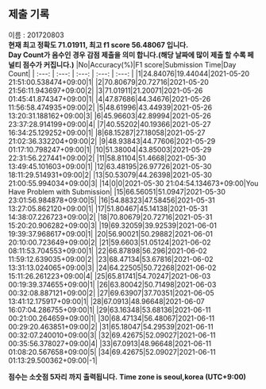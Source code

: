 


  
## 제출 기록  
이름 : 201720803  
**현재 최고 정확도 71.01911, 최고 f1 score 56.48067 입니다.**  
**Day Count가 음수인 경우 감점 제출을 의미 합니다.(해당 날짜에 많이 제출 할 수록 페널티 점수가 커집니다.)**
|No|Accuracy(%)|F1 score|Submission Time|Day Count|
| :---: | :---: | :---: | :---: | :---: |
|1|24.84076|19.44044|2021-05-20 21:51:00.538474+09:00|1|
|2|70.80679|20.72716|2021-05-20 21:56:11.943697+09:00|2|
|3|71.01911|21.20071|2021-05-26 01:45:41.874347+09:00|1|
|4|47.87686|44.34676|2021-05-26 11:56:58.474935+09:00|2|
|5|48.61996|43.44939|2021-05-26 13:20:31.188162+09:00|3|
|6|45.96603|42.89994|2021-05-26 23:37:28.914199+09:00|4|
|7|40.55202|40.19366|2021-05-27 16:34:25.129252+09:00|1|
|8|68.15287|27.18058|2021-05-27 21:02:36.332204+09:00|2|
|9|48.93843|44.77606|2021-05-29 01:17:10.798247+09:00|1|
|10|51.38004|43.85003|2021-05-29 22:31:56.227441+09:00|2|
|11|58.81104|51.4668|2021-05-30 13:49:45.101603+09:00|1|
|12|63.48195|26.97726|2021-05-30 18:11:29.514931+09:00|2|
|13|50.53079|44.26398|2021-05-30 21:00:55.994034+09:00|3|
|14|0|0|2021-05-30 21:04:54.134673+09:00|You Have Problem with Submission|
|15|66.56051|51.0947|2021-05-30 23:01:56.984878+09:00|5|
|16|54.88323|47.58456|2021-05-31 13:27:05.862120+09:00|1|
|17|51.80467|45.14138|2021-05-31 14:38:07.226723+09:00|2|
|18|70.80679|20.72716|2021-05-31 15:20:20.906282+09:00|3|
|19|69.32059|39.92539|2021-06-01 19:39:37.968617+09:00|1|
|20|56.90021|50.29882|2021-06-01 20:10:00.723649+09:00|2|
|21|59.6603|51.05124|2021-06-02 08:11:53.704553+09:00|1|
|22|66.87898|56.296|2021-06-02 11:59:12.639035+09:00|2|
|23|68.47134|53.67816|2021-06-02 13:31:13.024065+09:00|3|
|24|64.22505|50.72268|2021-06-02 15:11:26.261223+09:00|4|
|25|65.81741|54.70247|2021-06-03 00:19:39.374655+09:00|1|
|26|63.80042|50.71498|2021-06-03 00:32:08.887121+09:00|2|
|27|69.63907|37.70351|2021-06-05 13:41:12.175917+09:00|1|
|28|67.0913|48.96648|2021-06-07 16:07:04.286755+09:00|1|
|29|63.16348|53.68136|2021-06-11 00:21:00.264659+09:00|1|
|30|68.47134|56.48067|2021-06-11 00:29:20.463851+09:00|2|
|31|65.18047|54.29539|2021-06-11 00:32:07.240010+09:00|3|
|32|69.42675|52.09027|2021-06-11 00:35:56.378027+09:00|4|
|33|67.0913|48.96648|2021-06-11 01:08:20.567658+09:00|5|
|34|69.42675|52.09027|2021-06-11 01:13:29.500362+09:00|-1|


**점수는 소숫점 5자리 까지 출력됩니다.**
**Time zone is seoul,korea (UTC+9:00)**
